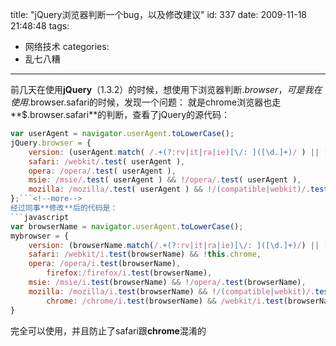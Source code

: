 title: "jQuery浏览器判断一个bug，以及修改建议"
id: 337
date: 2009-11-18 21:48:48
tags:
- 网络技术
categories:
- 乱七八糟
---
前几天在使用**jQuery**（1.3.2）的时候，想使用下浏览器判断$.browser，可是我在使用$.browser.safari的时候，发现一个问题：
就是chrome浏览器也走**$.browser.safari**的判断，查看了jQuery的源代码：

```javascript
var userAgent = navigator.userAgent.toLowerCase();
jQuery.browser = {
	version: (userAgent.match( /.+(?:rv|it|ra|ie)[\/: ]([\d.]+)/ ) || [0,'0'])[1],
	safari: /webkit/.test( userAgent ),
	opera: /opera/.test( userAgent ),
	msie: /msie/.test( userAgent ) && !/opera/.test( userAgent ),
	mozilla: /mozilla/.test( userAgent ) && !/(compatible|webkit)/.test( userAgent )
};```<!--more-->
经过同事**修改**后的代码是：
```javascript
var browserName = navigator.userAgent.toLowerCase();
mybrowser = {
	version: (browserName.match(/.+(?:rv|it|ra|ie)[\/: ]([\d.]+)/) || [0, '0'])[1],
	safari: /webkit/i.test(browserName) && !this.chrome,
	opera: /opera/i.test(browserName),
        firefox:/firefox/i.test(browserName),
	msie: /msie/i.test(browserName) && !/opera/.test(browserName),
	mozilla: /mozilla/i.test(browserName) && !/(compatible|webkit)/.test(browserName) && !this.chrome,
        chrome: /chrome/i.test(browserName) && /webkit/i.test(browserName) && /mozilla/i.test(browserName)
}
```
完全可以使用，并且防止了safari跟**chrome**混淆的